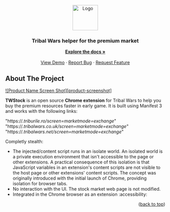 <!-- PROJECT LOGO -->
<br />
<div align="center">
  <a href="https://github.com/othneildrew/Best-README-Template">
    <img src="images/logo.png" alt="Logo" width="80" height="80">
  </a>

  <h3 align="center">Tribal Wars helper for the premium market</h3>

  <p align="center">
    <a href="https://github.com/othneildrew/Best-README-Template"><strong>Explore the docs »</strong></a>
    <br />
    <br />
    <a href="https://github.com/othneildrew/Best-README-Template">View Demo</a>
    ·
    <a href="https://github.com/othneildrew/Best-README-Template/issues">Report Bug</a>
    ·
    <a href="https://github.com/othneildrew/Best-README-Template/issues">Request Feature</a>
  </p>
</div>


<!-- ABOUT THE PROJECT -->
## About The Project

[![Product Name Screen Shot][product-screenshot]](https://example.com)

<b>TWStock</b> is an open source <b>Chrome extension</b> for Tribal Wars to help you buy the premium resources faster in early game. It is built using Manifest 3 and works with the following links:

 "https://*.triburile.ro/*screen=market*mode=exchange*"
 <br />
  "https://*.tribalwars.co.uk/*screen=market*mode=exchange*"
  <br />
  "https://*.tribalwars.net/*screen=market*mode=exchange*"
  <br />

Completly stealth:
* The injected/content script runs in an isolate world. An isolated world is a private execution environment that isn't accessible to the page or other extensions. A practical consequence of this isolation is that JavaScript variables in an extension's content scripts are not visible to the host page or other extensions' content scripts. The concept was originally introduced with the initial launch of Chrome, providing isolation for browser tabs.
* No interaction with the UI. The stock market web page is not modified. 
* Integrated in the Chrome browser as an extension :accessibility:


<p align="right">(<a href="#readme-top">back to top</a>)</p>
